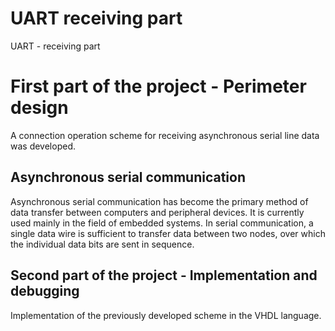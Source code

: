 # UART receiving part
UART - receiving part
# First part of the project - Perimeter design
A connection operation scheme for receiving asynchronous serial line data was developed.
## Asynchronous serial communication
Asynchronous serial communication has become the primary method of data transfer between computers and peripheral devices. It is currently used mainly in the field of embedded systems. In serial communication, a single data wire is sufficient to transfer data between two nodes, over which the individual data bits are sent in sequence.
## Second part of the project - Implementation and debugging
Implementation of the previously developed scheme in the VHDL language.
